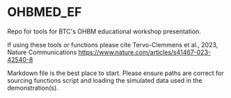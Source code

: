 # OHBMED_EF
Repo for tools for BTC's OHBM educational workshop presentation. 

If using these tools or functions please cite Tervo-Clemmens et al., 2023, Nature Communications https://www.nature.com/articles/s41467-023-42540-8

Markdown file is the best place to start. Please ensure paths are correct for sourcing functions script and loading the simulated data used in the demonstration(s). 


